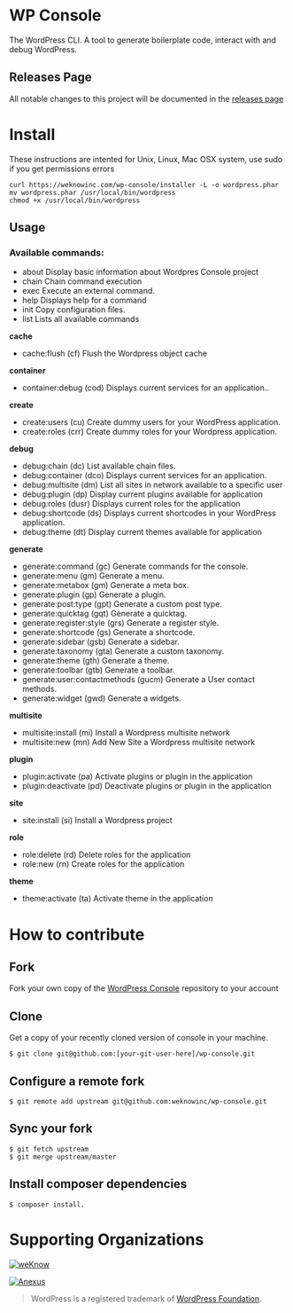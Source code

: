 WP Console
=============================================
The WordPress CLI. A tool to generate boilerplate code, interact with and debug WordPress.

## Releases Page
All notable changes to this project will be documented in the [releases page](https://github.com/weknowinc/wp-console/releases)


# Install

These instructions are intented for Unix, Linux, Mac OSX system, use sudo if you get permissions errors

```
curl https://weknowinc.com/wp-console/installer -L -o wordpress.phar
mv wordpress.phar /usr/local/bin/wordpress
chmod +x /usr/local/bin/wordpress
```

## Usage

### Available commands:
  
  * about                             Display basic information about Wordpres Console project
  * chain                             Chain command execution
  * exec                              Execute an external command.
  * help                              Displays help for a command
  * init                              Copy configuration files.
  * list                              Lists all available commands

 **cache**
  * cache:flush (cf)                  Flush the Wordpress object cache

 **container**
   * container:debug (cod)            Displays current services for an application..

 **create**
  * create:users (cu)                 Create dummy users for your WordPress application.
  * create:roles (crr)                Create dummy roles for your Wordpress application.

 **debug**
  * debug:chain (dc)                  List available chain files.
  * debug:container (dco)             Displays current services for an application.
  * debug:multisite (dm)              List all sites in network available to a specific user
  * debug:plugin (dp)                 Display current plugins available for application
  * debug:roles (dusr)                Displays current roles for the application
  * debug:shortcode (ds)              Displays current shortcodes in your WordPress application.
  * debug:theme (dt)                  Display current themes available for application

 **generate**
  * generate:command (gc)                  Generate commands for the console.
  * generate:menu (gm)                     Generate a menu.
  * generate:metabox (gm)                  Generate a meta box.
  * generate:plugin (gp)                   Generate a plugin.
  * generate:post:type (gpt)               Generate a custom post type.
  * generate:quicktag (gqt)                Generate a quicktag.
  * generate:register:style (grs)          Generate a register style.
  * generate:shortcode (gs)                Generate a shortcode.  
  * generate:sidebar (gsb)                 Generate a sidebar.
  * generate:taxonomy (gta)                Generate a custom taxonomy.
  * generate:theme (gth)                   Generate a theme.
  * generate:toolbar (gtb)                 Generate a toolbar.
  * generate:user:contactmethods (gucm)    Generate a User contact methods.
  * generate:widget (gwd)                  Generate a widgets.

 
 **multisite**
  * multisite:install (mi)            Install a Wordpress multisite network
  * multisite:new (mn)                Add New Site a Wordpress multisite network
 
 **plugin**
  * plugin:activate (pa)              Activate plugins or plugin in the application
  * plugin:deactivate (pd)            Deactivate plugins or plugin in the application

 **site**
  * site:install (si)                 Install a Wordpress project
 
 **role**
  * role:delete (rd)                  Delete roles for the application
  * role:new (rn)                     Create roles for the application
 
 **theme**
  * theme:activate (ta)               Activate theme in the application

# How to contribute

## Fork
Fork your own copy of the [WordPress Console](https://bitbucket.org/weknowinc/wp-console/fork) repository to your account

## Clone
Get a copy of your recently cloned version of console in your machine.
```
$ git clone git@github.com:[your-git-user-here]/wp-console.git
```

## Configure a remote fork
```
$ git remote add upstream git@github.com:weknowinc/wp-console.git
```

## Sync your fork
```
$ git fetch upstream
$ git merge upstream/master
```

## Install composer dependencies

```
$ composer install.
```

# Supporting Organizations

[![weKnow](https://www.drupal.org/files/weKnow-logo_5.png)](http://weknowinc.com)

[![Anexus](https://www.drupal.org/files/anexus-logo.png)](http://www.anexusit.com/)

> WordPress is a registered trademark of [WordPress Foundation](http://wordpressfoundation.org/2010/trademark/).
